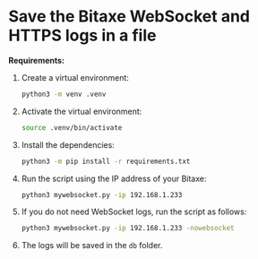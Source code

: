 # Save the Bitaxe WebSocket and HTTPS logs in a file

**Requirements:**

1. Create a virtual environment:
    ```bash
    python3 -m venv .venv
    ```
2. Activate the virtual environment:
    ```bash
    source .venv/bin/activate
    ```
3. Install the dependencies:
    ```bash
    python3 -m pip install -r requirements.txt
    ```
4. Run the script using the IP address of your Bitaxe:
    ```bash
    python3 mywebsocket.py -ip 192.168.1.233
    ```
5. If you do not need WebSocket logs, run the script as follows:
    ```bash
    python3 mywebsocket.py -ip 192.168.1.233 -nowebsocket
    ```
6. The logs will be saved in the `db` folder.
